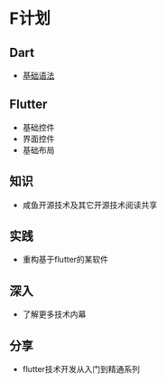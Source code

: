 # F计划

## Dart

- [基础语法](https://www.dartcn.com/guides/language/language-tour)

## Flutter

- 基础控件
- 界面控件
- 基础布局

## 知识

- 咸鱼开源技术及其它开源技术阅读共享

## 实践

- 重构基于flutter的某软件

## 深入

- 了解更多技术内幕

## 分享

- flutter技术开发从入门到精通系列
